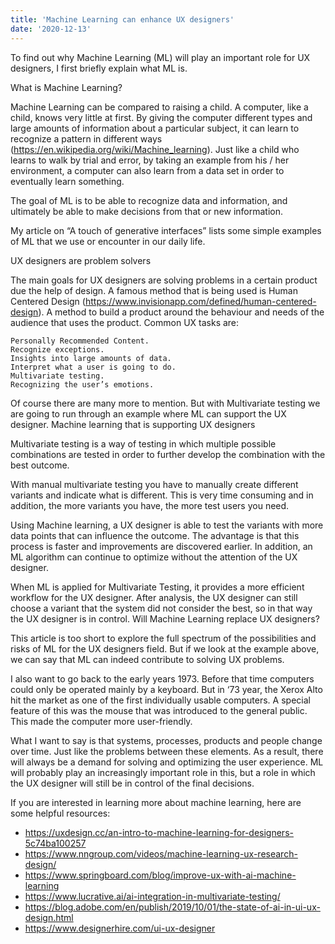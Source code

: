 ```yaml
---
title: 'Machine Learning can enhance UX designers'
date: '2020-12-13'
---
```


To find out why Machine Learning (ML) will play an important role for UX designers, I first briefly explain what ML is.

What is Machine Learning?

Machine Learning can be compared to raising a child. A computer, like a child, knows very little at first. By giving the computer different types and large amounts of information about a particular subject, it can learn to recognize a pattern in different ways (https://en.wikipedia.org/wiki/Machine_learning). Just like a child who learns to walk by trial and error, by taking an example from his / her environment, a computer can also learn from a data set in order to eventually learn something.

The goal of ML is to be able to recognize data and information, and ultimately be able to make decisions from that or new information.

My article on “A touch of generative interfaces” lists some simple examples of ML that we use or encounter in our daily life.

UX designers are problem solvers

The main goals for UX designers are solving problems in a certain product due the help of design. A famous method that is being used is Human Centered Design (https://www.invisionapp.com/defined/human-centered-design). A method to build a product around the behaviour and needs of the audience that uses the product.
Common UX tasks are: 

    Personally Recommended Content.
    Recognize exceptions.
    Insights into large amounts of data.
    Interpret what a user is going to do.
    Multivariate testing.
    Recognizing the user’s emotions.

Of course there are many more to mention. But with Multivariate testing we are going to run through an example where ML can support the UX designer.
Machine learning that is supporting UX designers

Multivariate testing is a way of testing in which multiple possible combinations are tested in order to further develop the combination with the best outcome.

With manual multivariate testing you have to manually create different variants and indicate what is different. This is very time consuming and in addition, the more variants you have, the more test users you need.

Using Machine learning, a UX designer is able to test the variants with more data points that can influence the outcome. The advantage is that this process is faster and improvements are discovered earlier. In addition, an ML algorithm can continue to optimize without the attention of the UX designer.

When ML is applied for Multivariate Testing, it provides a more efficient workflow for the UX designer. After analysis, the UX designer can still choose a variant that the system did not consider the best, so in that way the UX designer is in control.
Will Machine Learning replace UX designers?

This article is too short to explore the full spectrum of the possibilities and risks of ML for the UX designers field. But if we look at the example above, we can say that ML can indeed contribute to solving UX problems.

I also want to go back to the early years 1973. Before that time computers could only be operated mainly by a keyboard. But in ‘73 year, the Xerox Alto hit the market as one of the first individually usable computers. A special feature of this was the mouse that was introduced to the general public. This made the computer more user-friendly.

What I want to say is that systems, processes, products and people change over time. Just like the problems between these elements. As a result, there will always be a demand for solving and optimizing the user experience. ML will probably play an increasingly important role in this, but a role in which the UX designer will still be in control of the final decisions.

If you are interested in learning more about machine learning, here are some helpful resources:

- https://uxdesign.cc/an-intro-to-machine-learning-for-designers-5c74ba100257
- https://www.nngroup.com/videos/machine-learning-ux-research-design/
- https://www.springboard.com/blog/improve-ux-with-ai-machine-learning
- https://www.lucrative.ai/ai-integration-in-multivariate-testing/
- https://blog.adobe.com/en/publish/2019/10/01/the-state-of-ai-in-ui-ux-design.html
- https://www.designerhire.com/ui-ux-designer
